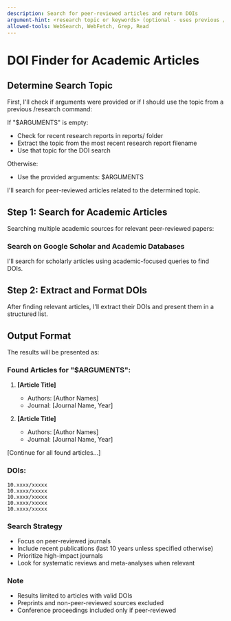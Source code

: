 ```yaml
---
description: Search for peer-reviewed articles and return DOIs
argument-hint: <research topic or keywords> (optional - uses previous /research topic if empty)
allowed-tools: WebSearch, WebFetch, Grep, Read
---
```


# DOI Finder for Academic Articles

## Determine Search Topic

First, I'll check if arguments were provided or if I should use the topic from a previous /research command:

If "$ARGUMENTS" is empty:
- Check for recent research reports in reports/ folder
- Extract the topic from the most recent research report filename
- Use that topic for the DOI search

Otherwise:
- Use the provided arguments: $ARGUMENTS

I'll search for peer-reviewed articles related to the determined topic.

## Step 1: Search for Academic Articles

Searching multiple academic sources for relevant peer-reviewed papers:

### Search on Google Scholar and Academic Databases

I'll search for scholarly articles using academic-focused queries to find DOIs.

## Step 2: Extract and Format DOIs

After finding relevant articles, I'll extract their DOIs and present them in a structured list.

## Output Format

The results will be presented as:

### Found Articles for "$ARGUMENTS":

1. **[Article Title]**
   - Authors: [Author Names]
   - Journal: [Journal Name, Year]

2. **[Article Title]**
   - Authors: [Author Names]
   - Journal: [Journal Name, Year]

[Continue for all found articles...]

### DOIs:

```
10.xxxx/xxxxx
10.xxxx/xxxxx
10.xxxx/xxxxx
10.xxxx/xxxxx
10.xxxx/xxxxx
```

### Search Strategy

- Focus on peer-reviewed journals
- Include recent publications (last 10 years unless specified otherwise)
- Prioritize high-impact journals
- Look for systematic reviews and meta-analyses when relevant

### Note

- Results limited to articles with valid DOIs
- Preprints and non-peer-reviewed sources excluded
- Conference proceedings included only if peer-reviewed
